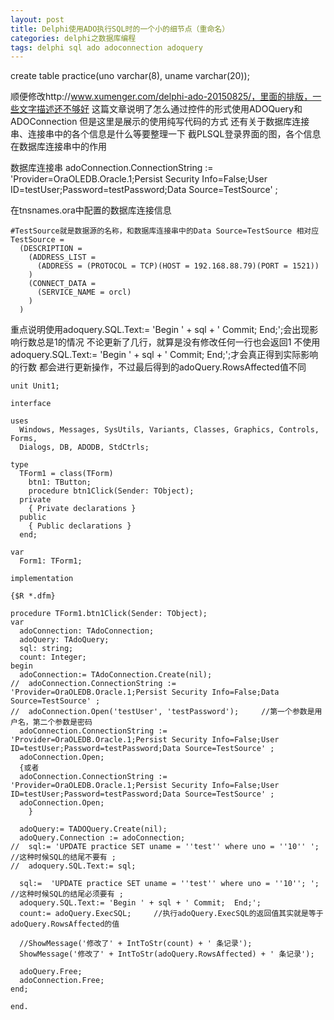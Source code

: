 ```yaml
---
layout: post
title: Delphi使用ADO执行SQL时的一个小的细节点（重命名）
categories: delphi之数据库编程 
tags: delphi sql ado adoconnection adoquery
---
```



create table practice(uno varchar(8), uname varchar(20));

顺便修改http://www.xumenger.com/delphi-ado-20150825/，里面的排版，一些文字描述还不够好
这篇文章说明了怎么通过控件的形式使用ADOQuery和ADOConnection
	但是这里是展示的使用纯写代码的方式
	还有关于数据库连接串、连接串中的各个信息是什么等要整理一下
	截PLSQL登录界面的图，各个信息在数据库连接串中的作用

数据库连接串
adoConnection.ConnectionString := 'Provider=OraOLEDB.Oracle.1;Persist Security Info=False;User ID=testUser;Password=testPassword;Data Source=TestSource' ;

在tnsnames.ora中配置的数据库连接信息

```
#TestSource就是数据源的名称，和数据库连接串中的Data Source=TestSource 相对应
TestSource =
  (DESCRIPTION =
    (ADDRESS_LIST =
      (ADDRESS = (PROTOCOL = TCP)(HOST = 192.168.88.79)(PORT = 1521))
    )
    (CONNECT_DATA =
      (SERVICE_NAME = orcl)
    )
  )

```

重点说明使用adoquery.SQL.Text:= 'Begin ' + sql + ' Commit;  End;';会出现影响行数总是1的情况
	不论更新了几行，就算是没有修改任何一行也会返回1
不使用adoquery.SQL.Text:= 'Begin ' + sql + ' Commit;  End;';才会真正得到实际影响的行数
	都会进行更新操作，不过最后得到的adoQuery.RowsAffected值不同


```
unit Unit1;

interface

uses
  Windows, Messages, SysUtils, Variants, Classes, Graphics, Controls, Forms,
  Dialogs, DB, ADODB, StdCtrls;

type
  TForm1 = class(TForm)
    btn1: TButton;
    procedure btn1Click(Sender: TObject);
  private
    { Private declarations }
  public
    { Public declarations }
  end;

var
  Form1: TForm1;

implementation

{$R *.dfm}

procedure TForm1.btn1Click(Sender: TObject);
var
  adoConnection: TAdoConnection;
  adoQuery: TAdoQuery;
  sql: string;
  count: Integer;
begin
  adoConnection:= TAdoConnection.Create(nil);
//  adoConnection.ConnectionString := 'Provider=OraOLEDB.Oracle.1;Persist Security Info=False;Data Source=TestSource' ;
//  adoConnection.Open('testUser', 'testPassword');     //第一个参数是用户名，第二个参数是密码
  adoConnection.ConnectionString := 'Provider=OraOLEDB.Oracle.1;Persist Security Info=False;User ID=testUser;Password=testPassword;Data Source=TestSource' ;
  adoConnection.Open;
  {或者
  adoConnection.ConnectionString := 'Provider=OraOLEDB.Oracle.1;Persist Security Info=False;User ID=testUser;Password=testPassword;Data Source=TestSource' ;
  adoConnection.Open;
    }

  adoQuery:= TADOQuery.Create(nil);
  adoQuery.Connection := adoConnection;
//  sql:= 'UPDATE practice SET uname = ''test'' where uno = ''10'' ';		//这种时候SQL的结尾不要有 ;
//  adoquery.SQL.Text:= sql;

  sql:=  'UPDATE practice SET uname = ''test'' where uno = ''10''; ';		//这种时候SQL的结尾必须要有 ;
  adoquery.SQL.Text:= 'Begin ' + sql + ' Commit;  End;';
  count:= adoQuery.ExecSQL;		//执行adoQuery.ExecSQL的返回值其实就是等于adoQuery.RowsAffected的值

  //ShowMessage('修改了' + IntToStr(count) + ' 条记录');
  ShowMessage('修改了' + IntToStr(adoQuery.RowsAffected) + ' 条记录');

  adoQuery.Free;
  adoConnection.Free;
end;

end.

```
